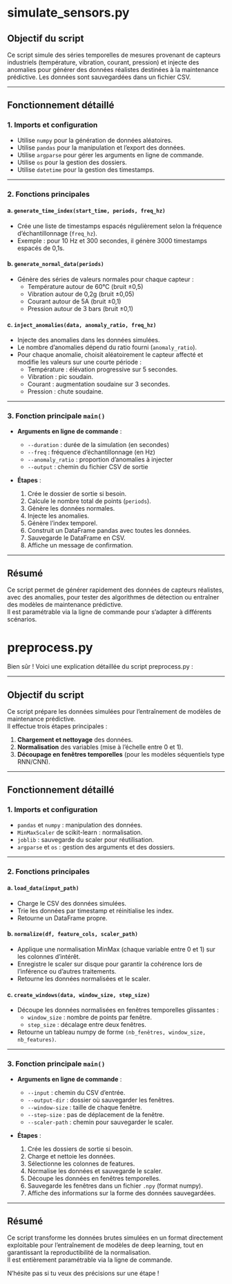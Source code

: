 # simulate_sensors.py

## Objectif du script

Ce script simule des séries temporelles de mesures provenant de capteurs industriels (température, vibration, courant, pression) et injecte des anomalies pour générer des données réalistes destinées à la maintenance prédictive. Les données sont sauvegardées dans un fichier CSV.

---

## Fonctionnement détaillé

### 1. **Imports et configuration**
- Utilise `numpy` pour la génération de données aléatoires.
- Utilise `pandas` pour la manipulation et l’export des données.
- Utilise `argparse` pour gérer les arguments en ligne de commande.
- Utilise `os` pour la gestion des dossiers.
- Utilise `datetime` pour la gestion des timestamps.

---

### 2. **Fonctions principales**

#### a. `generate_time_index(start_time, periods, freq_hz)`
- Crée une liste de timestamps espacés régulièrement selon la fréquence d’échantillonnage (`freq_hz`).
- Exemple : pour 10 Hz et 300 secondes, il génère 3000 timestamps espacés de 0,1s.

#### b. `generate_normal_data(periods)`
- Génère des séries de valeurs normales pour chaque capteur :
  - Température autour de 60°C (bruit ±0,5)
  - Vibration autour de 0,2g (bruit ±0,05)
  - Courant autour de 5A (bruit ±0,1)
  - Pression autour de 3 bars (bruit ±0,1)

#### c. `inject_anomalies(data, anomaly_ratio, freq_hz)`
- Injecte des anomalies dans les données simulées.
- Le nombre d’anomalies dépend du ratio fourni (`anomaly_ratio`).
- Pour chaque anomalie, choisit aléatoirement le capteur affecté et modifie les valeurs sur une courte période :
  - Température : élévation progressive sur 5 secondes.
  - Vibration : pic soudain.
  - Courant : augmentation soudaine sur 3 secondes.
  - Pression : chute soudaine.

---

### 3. **Fonction principale `main()`**

- **Arguments en ligne de commande** :
  - `--duration` : durée de la simulation (en secondes)
  - `--freq` : fréquence d’échantillonnage (en Hz)
  - `--anomaly_ratio` : proportion d’anomalies à injecter
  - `--output` : chemin du fichier CSV de sortie

- **Étapes** :
  1. Crée le dossier de sortie si besoin.
  2. Calcule le nombre total de points (`periods`).
  3. Génère les données normales.
  4. Injecte les anomalies.
  5. Génère l’index temporel.
  6. Construit un DataFrame pandas avec toutes les données.
  7. Sauvegarde le DataFrame en CSV.
  8. Affiche un message de confirmation.

---

## Résumé

Ce script permet de générer rapidement des données de capteurs réalistes, avec des anomalies, pour tester des algorithmes de détection ou entraîner des modèles de maintenance prédictive.  
Il est paramétrable via la ligne de commande pour s’adapter à différents scénarios.

# preprocess.py

Bien sûr ! Voici une explication détaillée du script preprocess.py :

---

## Objectif du script

Ce script prépare les données simulées pour l’entraînement de modèles de maintenance prédictive.  
Il effectue trois étapes principales :
1. **Chargement et nettoyage** des données.
2. **Normalisation** des variables (mise à l’échelle entre 0 et 1).
3. **Découpage en fenêtres temporelles** (pour les modèles séquentiels type RNN/CNN).

---

## Fonctionnement détaillé

### 1. **Imports et configuration**
- `pandas` et `numpy` : manipulation des données.
- `MinMaxScaler` de scikit-learn : normalisation.
- `joblib` : sauvegarde du scaler pour réutilisation.
- `argparse` et `os` : gestion des arguments et des dossiers.

---

### 2. **Fonctions principales**

#### a. `load_data(input_path)`
- Charge le CSV des données simulées.
- Trie les données par timestamp et réinitialise les index.
- Retourne un DataFrame propre.

#### b. `normalize(df, feature_cols, scaler_path)`
- Applique une normalisation MinMax (chaque variable entre 0 et 1) sur les colonnes d’intérêt.
- Enregistre le scaler sur disque pour garantir la cohérence lors de l’inférence ou d’autres traitements.
- Retourne les données normalisées et le scaler.

#### c. `create_windows(data, window_size, step_size)`
- Découpe les données normalisées en fenêtres temporelles glissantes :
  - `window_size` : nombre de points par fenêtre.
  - `step_size` : décalage entre deux fenêtres.
- Retourne un tableau numpy de forme `(nb_fenêtres, window_size, nb_features)`.

---

### 3. **Fonction principale `main()`**

- **Arguments en ligne de commande** :
  - `--input` : chemin du CSV d’entrée.
  - `--output-dir` : dossier où sauvegarder les fenêtres.
  - `--window-size` : taille de chaque fenêtre.
  - `--step-size` : pas de déplacement de la fenêtre.
  - `--scaler-path` : chemin pour sauvegarder le scaler.

- **Étapes** :
  1. Crée les dossiers de sortie si besoin.
  2. Charge et nettoie les données.
  3. Sélectionne les colonnes de features.
  4. Normalise les données et sauvegarde le scaler.
  5. Découpe les données en fenêtres temporelles.
  6. Sauvegarde les fenêtres dans un fichier `.npy` (format numpy).
  7. Affiche des informations sur la forme des données sauvegardées.

---

## Résumé

Ce script transforme les données brutes simulées en un format directement exploitable pour l’entraînement de modèles de deep learning, tout en garantissant la reproductibilité de la normalisation.  
Il est entièrement paramétrable via la ligne de commande.

N’hésite pas si tu veux des précisions sur une étape !
